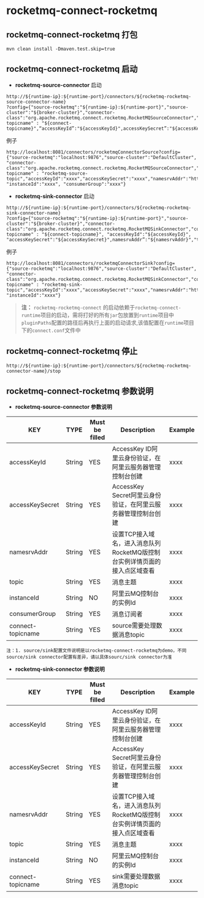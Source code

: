 # rocketmq-connect-rocketmq

## rocketmq-connect-rocketmq 打包
```
mvn clean install -Dmaven.test.skip=true
```

## rocketmq-connect-rocketmq 启动

* **rocketmq-source-connector** 启动

```
http://${runtime-ip}:${runtime-port}/connectors/${rocketmq-rocketmq-source-connector-name}
?config={"source-rocketmq":"${runtime-ip}:${runtime-port}","source-cluster":"${broker-cluster}","connector-class":"org.apache.rocketmq.connect.rocketmq.RocketMQSourceConnector","connect-topicname" : "${connect-topicname}",“accessKeyId”:"${accessKeyId}",accessKeySecret”:"${accessKeySecret}",namesrvAddr”:"${namesrvAddr}","topic":"${topic}","instanceId":"${instanceId}","consumerGroup":"${consumerGroup}"}
```

例子

```
http://localhost:8081/connectors/rocketmqConnectorSource?config={"source-rocketmq":"localhost:9876","source-cluster":"DefaultCluster",
"connector-class":"org.apache.rocketmq.connect.rocketmq.RocketMQSourceConnector","connect-topicname" : "rocketmq-source-topic","accessKeyId":"xxxx","accessKeySecret":"xxxx","namesrvAddr":"http://127.0.0.1:9876","topic":"topic",
"instanceId":"xxxx", "consumerGroup":"xxxx"}
```

* **rocketmq-sink-connector** 启动

```
http://${runtime-ip}:${runtime-port}/connectors/${rocketmq-rocketmq-sink-connector-name}
?config={"source-rocketmq":"${runtime-ip}:${runtime-port}","source-cluster":"${broker-cluster}","connector-class":"org.apache.rocketmq.connect.rocketmq.RocketMQSinkConnector","connect-topicname" : "${connect-topicname}", "accessKeyId":"${accessKeyId}", "accessKeySecret":"${accessKeySecret}",namesrvAddr”:"${namesrvAddr}","topic":"${topic}","instanceId":"${instanceId}"}
```

例子 
```
http://localhost:8081/connectors/rocketmqConnectorSink?config={"source-rocketmq":"localhost:9876","source-cluster":"DefaultCluster",
"connector-class":"org.apache.rocketmq.connect.rocketmq.RocketMQSinkConnector","connect-topicname" : "rocketmq-sink-topic","accessKeyId":"xxxx","accessKeySecret":"xxxx","namesrvAddr":"http://127.0.0.1:9876","topic":"topic",
"instanceId":"xxxx"}
```

>**注：** `rocketmq-rocketmq-connect` 的启动依赖于`rocketmq-connect-runtime`项目的启动，需将打好的所有`jar`包放置到`runtime`项目中`pluginPaths`配置的路径后再执行上面的启动请求,该值配置在`runtime`项目下的`connect.conf`文件中

## rocketmq-connect-rocketmq 停止

```
http://${runtime-ip}:${runtime-port}/connectors/${rocketmq-rocketmq-connector-name}/stop
```

## rocketmq-connect-rocketmq 参数说明
* **rocketmq-source-connector 参数说明**

|         KEY            |  TYPE   | Must be filled | Description                                | Example
|------------------------|---------|----------------|--------------------------------------------|---|
| accessKeyId           | String  | YES            | AccessKey ID阿里云身份验证，在阿里云服务器管理控制台创建         | xxxx    |
| accessKeySecret       | String  | YES            | AccessKey Secret阿里云身份验证，在阿里云服务器管理控制台创建     | xxxx    |
| namesrvAddr           | String  | YES            | 设置TCP接入域名，进入消息队列RocketMQ版控制台实例详情页面的接入点区域查看 | xxxx    |
| topic                 | String  | YES            | 消息主题                                       | xxxx    |
| instanceId            | String  | NO             | 阿里云MQ控制台的实例Id                              | xxxx    |
| consumerGroup            | String  | YES            | 消息订阅者                                      | xxxx    |
|connect-topicname       | String  | YES            | source需要处理数据消息topic                        | xxxx |

```  
注：1. source/sink配置文件说明是以rocketmq-connect-rocketmq为demo，不同source/sink connector配置有差异，请以具体sourc/sink connector为准
```  
* **rocketmq-sink-connector 参数说明**

| KEY                   |  TYPE   | Must be filled | Description | Example 
|-----------------------|---------|----------------|-----------|---------|
| accessKeyId           | String  | YES            | AccessKey ID阿里云身份验证，在阿里云服务器管理控制台创建 | xxxx    |
| accessKeySecret       | String  | YES            | AccessKey Secret阿里云身份验证，在阿里云服务器管理控制台创建 | xxxx    |
| namesrvAddr           | String  | YES            | 设置TCP接入域名，进入消息队列RocketMQ版控制台实例详情页面的接入点区域查看 | xxxx    |
| topic                 | String  | YES            | 消息主题          | xxxx    |
| instanceId            | String  | NO             | 阿里云MQ控制台的实例Id | xxxx    |
|connect-topicname       | String  | YES            | sink需要处理数据消息topic                     | xxxx |

